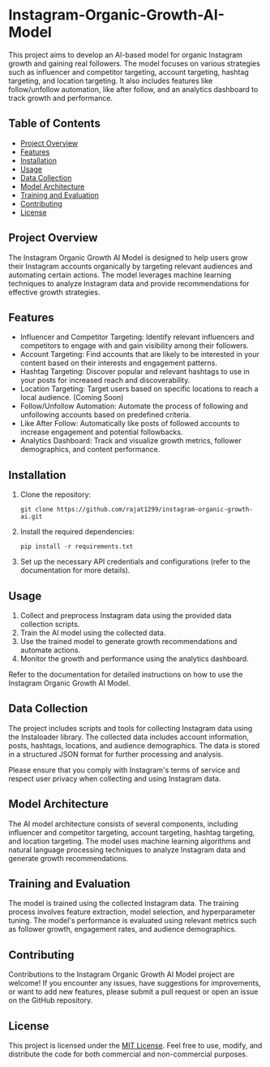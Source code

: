 # Instagram-Organic-Growth-AI-Model

This project aims to develop an AI-based model for organic Instagram growth and gaining real followers. The model focuses on various strategies such as influencer and competitor targeting, account targeting, hashtag targeting, and location targeting. It also includes features like follow/unfollow automation, like after follow, and an analytics dashboard to track growth and performance.

## Table of Contents
- [Project Overview](#project-overview)
- [Features](#features)
- [Installation](#installation)
- [Usage](#usage)
- [Data Collection](#data-collection)
- [Model Architecture](#model-architecture)
- [Training and Evaluation](#training-and-evaluation)
- [Contributing](#contributing)
- [License](#license)

## Project Overview
The Instagram Organic Growth AI Model is designed to help users grow their Instagram accounts organically by targeting relevant audiences and automating certain actions. The model leverages machine learning techniques to analyze Instagram data and provide recommendations for effective growth strategies.

## Features
- Influencer and Competitor Targeting: Identify relevant influencers and competitors to engage with and gain visibility among their followers.
- Account Targeting: Find accounts that are likely to be interested in your content based on their interests and engagement patterns.
- Hashtag Targeting: Discover popular and relevant hashtags to use in your posts for increased reach and discoverability.
- Location Targeting: Target users based on specific locations to reach a local audience. (Coming Soon)
- Follow/Unfollow Automation: Automate the process of following and unfollowing accounts based on predefined criteria.
- Like After Follow: Automatically like posts of followed accounts to increase engagement and potential followbacks.
- Analytics Dashboard: Track and visualize growth metrics, follower demographics, and content performance.

## Installation
1. Clone the repository:
   ```
   git clone https://github.com/rajat1299/instagram-organic-growth-ai.git
   ```
2. Install the required dependencies:
   ```
   pip install -r requirements.txt
   ```
3. Set up the necessary API credentials and configurations (refer to the documentation for more details).

## Usage
1. Collect and preprocess Instagram data using the provided data collection scripts.
2. Train the AI model using the collected data.
3. Use the trained model to generate growth recommendations and automate actions.
4. Monitor the growth and performance using the analytics dashboard.

Refer to the documentation for detailed instructions on how to use the Instagram Organic Growth AI Model.

## Data Collection
The project includes scripts and tools for collecting Instagram data using the Instaloader library. The collected data includes account information, posts, hashtags, locations, and audience demographics. The data is stored in a structured JSON format for further processing and analysis.

Please ensure that you comply with Instagram's terms of service and respect user privacy when collecting and using Instagram data.

## Model Architecture
The AI model architecture consists of several components, including influencer and competitor targeting, account targeting, hashtag targeting, and location targeting. The model uses machine learning algorithms and natural language processing techniques to analyze Instagram data and generate growth recommendations.

## Training and Evaluation
The model is trained using the collected Instagram data. The training process involves feature extraction, model selection, and hyperparameter tuning. The model's performance is evaluated using relevant metrics such as follower growth, engagement rates, and audience demographics.

## Contributing
Contributions to the Instagram Organic Growth AI Model project are welcome! If you encounter any issues, have suggestions for improvements, or want to add new features, please submit a pull request or open an issue on the GitHub repository.

## License
This project is licensed under the [MIT License](LICENSE). Feel free to use, modify, and distribute the code for both commercial and non-commercial purposes.
